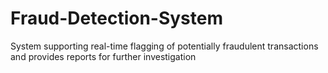 # Fraud-Detection-System
System supporting real-time flagging of potentially fraudulent transactions and provides reports for further investigation
